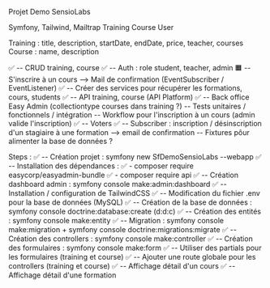 Projet Demo SensioLabs

Symfony, Tailwind, Mailtrap
Training
Course
User

Training : title, description, startDate, endDate, price, teacher, courses
Course : name, description

✅ -- CRUD training, course 
✅ -- Auth : role student, teacher, admin
🟧 -- S'inscrire à un cours --> Mail de confirmation (EventSubscriber / EventListener)
✅ -- Créer des services pour récupérer les formations, cours, students
✅ -- API training, course (API Platform)
✅ -- Back office Easy Admin (collectiontype courses dans training ?)
-- Tests unitaires / fonctionnels / intégration
-- Workflow pour l'inscription à un cours (admin valide l'inscription)
✅ -- Voters
✅ -- Subscriber : inscription / désinscription d'un stagiaire à une formation --> email de confirmation
-- Fixtures pôur alimenter la base de données ?


Steps :
✅ -- Création projet : symfony new SfDemoSensioLabs --webapp
✅ -- Installation des dépendances : 
    ✅ - composer require easycorp/easyadmin-bundle
    ✅ - composer require api
✅ -- Création dashboard admin : symfony console make:admin:dashboard
✅ -- Installation / configuration de TailwindCSS 
✅ -- Modification du fichier .env pour la base de données (MySQL)
✅ -- Création de la base de données : symfony console doctrine:database:create (d:d:c)
✅ -- Création des entités : symfony console make:entity
✅ -- Migration : symfony console make:migration + symfony console doctrine:migrations:migrate
✅ -- Création des controllers : symfony console make:controller
✅ -- Création des formulaires : symfony console make:form
✅ -- Utiliser des partials pour les formulaires (training et course)
✅ -- Ajouter une route globale pour les controllers (training et course)
✅ -- Affichage détail d'un cours
✅ -- Affichage détail d'une formation